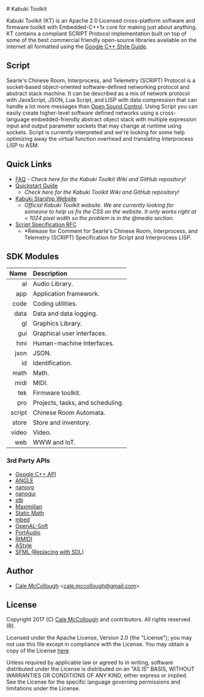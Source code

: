 ﻿﻿﻿﻿﻿# Kabuki Toolkit

Kabuki Toolkit (KT) is an Apache 2.0 Licensed cross-platform software and 
firmware toolkit with Embedded-C++1x core for making just about anything. KT 
contains a compliant SCRIPT Protocol implementation built on top of some of the 
best commercial friendly open-source libraries available on the internet all 
formatted using the 
[Google C++ Style Guide](https://google.github.io/styleguide/cppguide.html).

## Script
Searle's Chinese Room, Interprocess, and Telemetry (SCRIPT) Protocol is a 
socket-based object-oriented software-defined networking protocol and abstract stack machine. It can be described as a mix of network protocol with JavaScript, JSON, Lua Script, and LISP with data compression that can handle a lot more messages than  [Open Sound Control](https://en.wikipedia.org/wiki/Open_Sound_Control). Using  Script you can easily create higher-level software defined networks using a  cross-language embedded-friendly abstract object stack with multiple expression  input and output parameter sockets that may change at runtime using sockets. Script is currently interpreted and we're looking for some help optimizing  away the virtual function overhead and translating Interprocess LISP to ASM.

## Quick Links

* [FAQ](https://github.com/kabuki-starship/kabuki-toolkit/blob/master/docs/faq.md) 
  *- Check here for the Kabuki Toolkit Wiki and GitHub repository!*
* [Quickstart Guide](https://github.com/kabuki-starship/kabuki-toolkit/blob/master/docs/quickstart-guide.md)
  - *Check here for the Kabuki Toolkit Wiki and GitHub repository!*
* [Kabuki Starship Website](https://kabuki-starship.github.io/)
  - *Official Kabuki Toolkit website. We are currently looking for someone to help
  us fix the CSS on the website. It only works right at < 1024 pixel width so 
  the problem is in the @media section.*
* [Script Specification RFC](https://github.com/kabuki-starship/kabuki-toolkit/wiki/SCRIPT-Specification-RFC)
  - *Release for Comment for Searle's Chinese Room, Interprocess, and Telemetry (SCRIPT) 
  Specification for Script and Interprocess LISP.

## SDK Modules

|   Name | Description  |
|-------:|:-------------|
|     al | Audio Library.|
|    app | Application framework.|
|   code | Coding utilities.|
|   data | Data and data logging.|
|     gl | Graphics Library.|
|    gui | Graphical user interfaces.|
|    hmi | Human-machine Interfaces.|
|   json | JSON.|
|     id | Identification.|
|   math | Math.|
|   midi | MIDI.|
|    tek | Firmware toolkit.|
|    pro | Projects, tasks, and scheduling.|
| script | Chinese Room Automata.|
|  store | Store and inventory.|
|  video | Video.|
|    web | WWW and IoT.|

### 3rd Party APIs

* [Google C++ API](https://github.com/Microsoft/cpprestsdk)
* [ANGLE](https://github.com/google/angle)
* [nanovg](https://github.com/memononen/nanovg)
* [nanogui](https://github.com/wjakob/nanogui)
* [stb](https://github.com/nothings/stb)
* [Maximilian](https://github.com/micknoise/Maximilian)
* [Static Math](https://github.com/Morwenn/static_math)
* [mbed](https://www.mbed.com/en/)
* [OpenAL-Soft](https://github.com/kcat/openal-soft)
* [PortAudio](http://www.portaudio.com/)
* [RtMIDI](https://github.com/thestk/rtmidi)
* [AStyle](http://astyle.sourceforge.net/)
* [SFML (Replacing with SDL)](https://www.sfml-dev.org/)

## Author

* [Cale McCollough](https://calemccollough.github.io) <[cale.mccollough@gmail.com](mailto:cale.mccollough@gmail.com)>

## License

Copyright 2017 (C) [Cale McCollough](mailto:calemccollough@gmail.com) and contributors. All rights reserved (R).

Licensed under the Apache License, Version 2.0 (the "License"); you may not use this file except in compliance with the License. You may obtain a copy of the License [here](http://www.apache.org/licenses/LICENSE-2.0).

Unless required by applicable law or agreed to in writing, software distributed under the License is distributed on an "AS IS" BASIS, WITHOUT WARRANTIES OR CONDITIONS OF ANY KIND, either express or implied. See the License for the specific language governing permissions and limitations under the License.
